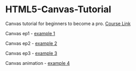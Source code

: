 # HTML5-Canvas-Tutorial
Canvas tutorial for beginners to become a pro.
[Course Link](https://www.youtube.com/watch?v=EO6OkltgudE)

Canvas ep1 - [example 1](https://inhandui.github.io/HTML5-Canvas-Tutorial/Ep1/canvas-resize/index.html)
 
Canvas ep2 - [example 2](https://inhandui.github.io/HTML5-Canvas-Tutorial/Ep2/index.html)

Canvas ep3 - [example 3](https://inhandui.github.io/HTML5-Canvas-Tutorial/Ep3/index.html)

Canvas animation - [example 4](https://inhandui.github.io/HTML5-Canvas-Tutorial/Ep4/index.html)

